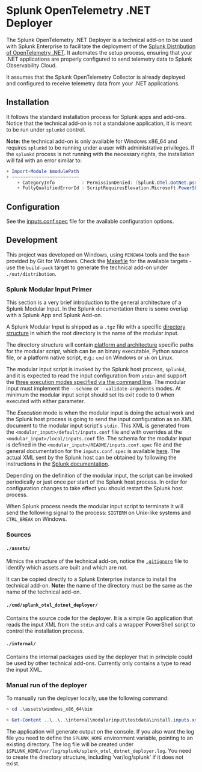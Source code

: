 # Splunk OpenTelemetry .NET Deployer

The Splunk OpenTelemetry .NET Deployer is a technical add-on to be used with
Splunk Enterprise to facilitate the deployment of the
[Splunk Distribution of OpenTelemetry .NET](https://docs.splunk.com/observability/en/gdi/get-data-in/application/otel-dotnet/get-started.html).
It automates the setup process, ensuring that your .NET
applications are properly configured to send telemetry data to Splunk
Observability Cloud.

It assumes that the Splunk OpenTelemetry Collector is already deployed and
configured to receive telemetry data from your .NET applications.

## Installation

It follows the standard installation process for Splunk apps and add-ons.
Notice that the technical add-on is not a standalone application, it is meant
to be run under `splunkd` control.

__Note:__ the technical add-on is only available for Windows x86_64 and requires
`splunkd` to be running under a user with administrative privileges. If the
`splunkd` process is not running with the necessary rights, the installation
will fail with an error similar to:

```PowerShell
+ Import-Module $modulePath
+ ~~~~~~~~~~~~~~~~~~~~~~~~~
    + CategoryInfo          : PermissionDenied: (Splunk.OTel.DotNet.psm1:String) [Import-Module], ScriptRequiresException
    + FullyQualifiedErrorId : ScriptRequiresElevation,Microsoft.PowerShell.Commands.ImportModuleCommand
```

## Configuration

See the [inputs.conf.spec](./assets/README/inputs.conf.spec) file for the available
configuration options.

## Development

This project was developed on Windows, using `MINGW64` tools and the `bash`
provided by Git for Windows. Check the [Makefile](./Makefile) for the available
targets - use the `build-pack` target to generate the technical add-on under
`./out/distribution`.

### Splunk Modular Input Primer

This section is a very brief introduction to the general architecture of a
Splunk Modular Input. In the Splunk documentation there is some overlap with
a Splunk App and Splunk Add-on.

A Splunk Modular Input is shipped as a `.tgz` file with a specific [directory
structure](https://docs.splunk.com/Documentation/Splunk/latest/AdvancedDev/ModInputsBasicExample)
in which the root directory is the name of the modular input.

The directory structure will contain [platform and architecture](https://dev.splunk.com/enterprise/docs/developapps/manageknowledge/custominputs/modinputsoverview/#Platform-and-architecture-support)
specific paths for the modular _script_, which can be an binary executable,
Python source file, or a platform native script, e.g.: `cmd` on Windows or
`sh` on Linux.

The modular input script is invoked by the Splunk host process, `splunkd`, and
it is expected to read the input configuration from `stdin` and support the
[three execution modes specified via the command line](https://dev.splunk.com/enterprise/docs/developapps/manageknowledge/custominputs/modinputsexamples/#Script-routines).
The modular input must implement the `--scheme` or `--validate-arguments`
modes. At minimum the modular input script should set its exit code to 0
when executed with either parameter.

The _Execution_ mode is when the modular input is doing the actual work and
the Splunk host process is going to send the input configuration as an XML
document to the modular input script's `stdin`. This XML is generated from the
`<modular_input>/default/inputs.conf` file and with overrides at the
`<modular_input>/local/inputs.conf` file. The schema for the modular input
is defined in the `<modular_input>/README/inputs.conf.spec` file and the
general documentation for the `inputs.conf.spec` is available
[here](https://docs.splunk.com/Documentation/Splunk/latest/Admin/Inputsconf).
The actual XML sent by the Splunk host can be obtained by following the
instructions in the [Splunk documentation](https://dev.splunk.com/enterprise/docs/developapps/manageknowledge/custominputs/modinputsexamples/#Testing-the-script).

Depending on the definition of the modular input, the script can be invoked
periodically or just once per start of the Splunk host process. In order for
configuration changes to take effect you should restart the Splunk host
process.

When Splunk process needs the modular input script to terminate it will send
the following signal to the process: `SIGTERM` on Unix-like systems and
`CTRL_BREAK` on Windows.

### Sources

#### `./assets/`

Mimics the structure of the technical add-on, notice the
[`.gitignore`](./.gitignore) file to
identify which assets are built and which are not.

It can be copied directly to a Splunk Enterprise instance to install the
technical add-on. __Note:__ the name of the directory must be the same as the
name of the technical add-on.

#### `./cmd/splunk_otel_dotnet_deployer/`

Contains the source code for the deployer. It is a simple Go application that
reads the input XML from the `stdin` and calls a wrapper PowerShell script to
control the installation process.

#### `./internal/`

Contains the internal packages used by the deployer that in principle could
be used by other technical add-ons. Currently only contains a type to read the
input XML.

### Manual run of the deployer

To manually run the deployer locally, use the following command:

```PowerShell
> cd .\assets\windows_x86_64\bin

> Get-Content ..\..\..\internal\modularinput\testdata\install.inputs.xml | .\splunk_otel_dotnet_deployer.exe
```

The application will generate output on the console. If you also want the log
file you need to define the `SPLUNK_HOME` environment variable, pointing to an
existing directory. The log file will be created under
`$SPLUNK_HOME/var/log/splunk/splunk_otel_dotnet_deployer.log`. You need to
create the directory structure, including 'var/log/splunk' if it does not exist.
